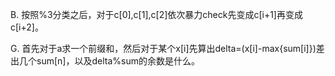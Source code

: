 B. 按照%3分类之后，对于c[0],c[1],c[2]依次暴力check先变成c[i+1]再变成c[i+2]。

G. 首先对于a求一个前缀和，然后对于某个x[i]先算出delta=(x[i]-max{sum[i]})差出几个sum[n]，以及delta%sum的余数是什么。
